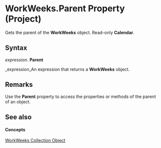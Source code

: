 
# WorkWeeks.Parent Property (Project)

Gets the parent of the  **WorkWeeks** object. Read-only **Calendar**.


## Syntax

 _expression_. **Parent**

 _expression_An expression that returns a  **WorkWeeks** object.


## Remarks

Use the  **Parent** property to access the properties or methods of the parent of an object.


## See also


#### Concepts


 [WorkWeeks Collection Object](0f8ba50a-b87a-1b0b-5012-f6a303849a12.md)
